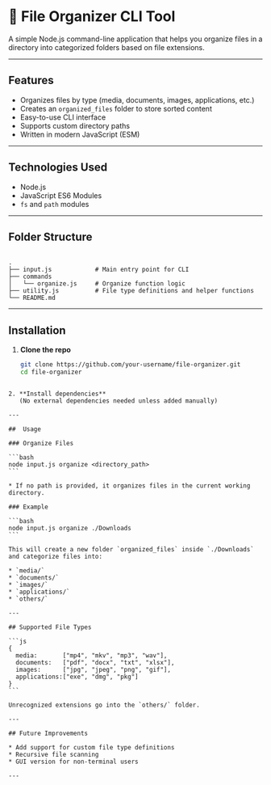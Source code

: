 # 📁 File Organizer CLI Tool

A simple Node.js command-line application that helps you organize files in a directory into categorized folders based on file extensions.

---

##  Features

- Organizes files by type (media, documents, images, applications, etc.)
- Creates an `organized_files` folder to store sorted content
- Easy-to-use CLI interface
- Supports custom directory paths
- Written in modern JavaScript (ESM)

---

##  Technologies Used

- Node.js
- JavaScript ES6 Modules
- `fs` and `path` modules

---

## Folder Structure

```

.
├── input.js            # Main entry point for CLI
├── commands
│   └── organize.js     # Organize function logic
├── utility.js          # File type definitions and helper functions
└── README.md

````

---

## Installation

1. **Clone the repo**
   ```bash
   git clone https://github.com/your-username/file-organizer.git
   cd file-organizer
````

2. **Install dependencies**
   (No external dependencies needed unless added manually)

---

##  Usage

### Organize Files

```bash
node input.js organize <directory_path>
```

* If no path is provided, it organizes files in the current working directory.

### Example

```bash
node input.js organize ./Downloads
```

This will create a new folder `organized_files` inside `./Downloads` and categorize files into:

* `media/`
* `documents/`
* `images/`
* `applications/`
* `others/`

---

## Supported File Types

```js
{
  media:       ["mp4", "mkv", "mp3", "wav"],
  documents:   ["pdf", "docx", "txt", "xlsx"],
  images:      ["jpg", "jpeg", "png", "gif"],
  applications:["exe", "dmg", "pkg"]
}
```

Unrecognized extensions go into the `others/` folder.

---

## Future Improvements

* Add support for custom file type definitions
* Recursive file scanning
* GUI version for non-terminal users

---
